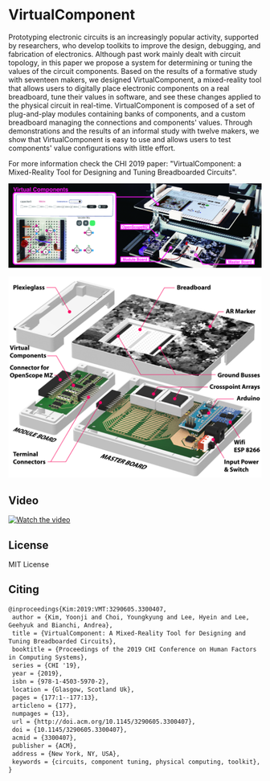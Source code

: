 # VirtualComponent
Prototyping electronic circuits is an increasingly popular activity, supported by researchers, who develop toolkits to improve the design, debugging, and fabrication of electronics. Although past work mainly dealt with circuit topology, in this paper we propose a system for determining or tuning the values of the circuit components. Based on the results of a formative study with seventeen makers, we designed VirtualComponent, a mixed-reality tool that allows users to digitally place electronic components on a real breadboard, tune their values in software, and see these changes applied to the physical circuit in real-time. VirtualComponent is composed of a set of plug-and-play modules containing banks of components, and a custom breadboard managing the connections and components' values. Through demonstrations and the results of an informal study with twelve makers, we show that VirtualComponent is easy to use and allows users to test components' value configurations with little effort.

For more information check the CHI 2019 paper: "VirtualComponent: a Mixed-Reality Tool for Designing and Tuning Breadboarded Circuits".

![Overview](https://github.com/makinteract/VirtualComponent/blob/master/Images/overview.jpg)

![Hardware parts](https://github.com/makinteract/VirtualComponent/blob/master/Images/hw_overview.png)

## Video
[![Watch the video](https://github.com/makinteract/VirtualComponent/blob/master/Images/video.png)](https://www.youtube.com/watch?v=53sC2-OyS2c&feature=youtu.be)

## License
MIT License


## Citing
```
@inproceedings{Kim:2019:VMT:3290605.3300407,
 author = {Kim, Yoonji and Choi, Youngkyung and Lee, Hyein and Lee, Geehyuk and Bianchi, Andrea},
 title = {VirtualComponent: A Mixed-Reality Tool for Designing and Tuning Breadboarded Circuits},
 booktitle = {Proceedings of the 2019 CHI Conference on Human Factors in Computing Systems},
 series = {CHI '19},
 year = {2019},
 isbn = {978-1-4503-5970-2},
 location = {Glasgow, Scotland Uk},
 pages = {177:1--177:13},
 articleno = {177},
 numpages = {13},
 url = {http://doi.acm.org/10.1145/3290605.3300407},
 doi = {10.1145/3290605.3300407},
 acmid = {3300407},
 publisher = {ACM},
 address = {New York, NY, USA},
 keywords = {circuits, component tuning, physical computing, toolkit},
} 
```

